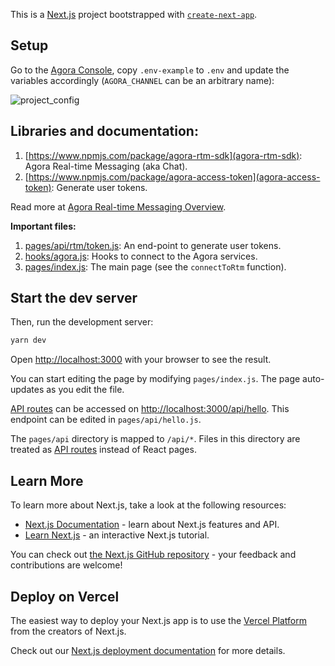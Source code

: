 This is a [Next.js](https://nextjs.org/) project bootstrapped with [`create-next-app`](https://github.com/vercel/next.js/tree/canary/packages/create-next-app).

## Setup

Go to the [Agora Console](https://console.agora.io), copy `.env-example` to `.env` and update the variables accordingly (`AGORA_CHANNEL` can be an arbitrary name):

![project_config](https://user-images.githubusercontent.com/5312427/166714877-16a370bb-c61c-4234-8976-356faebc631c.png)

## Libraries and documentation:

1. [https://www.npmjs.com/package/agora-rtm-sdk](agora-rtm-sdk): Agora Real-time Messaging (aka Chat).
2. [https://www.npmjs.com/package/agora-access-token](agora-access-token): Generate user tokens.

Read more at [Agora Real-time Messaging Overview](https://docs.agora.io/en/Real-time-Messaging/product_rtm?platform=Web).

**Important files:**

1. [pages/api/rtm/token.js](/pages/api/rtm/token.js): An end-point to generate user tokens.
2. [hooks/agora.js](/hooks/agora.js): Hooks to connect to the Agora services.
3. [pages/index.js](/pages/index.js): The main page (see the `connectToRtm` function).

## Start the dev server

Then, run the development server:

```bash
yarn dev
```

Open [http://localhost:3000](http://localhost:3000) with your browser to see the result.

You can start editing the page by modifying `pages/index.js`. The page auto-updates as you edit the file.

[API routes](https://nextjs.org/docs/api-routes/introduction) can be accessed on [http://localhost:3000/api/hello](http://localhost:3000/api/hello). This endpoint can be edited in `pages/api/hello.js`.

The `pages/api` directory is mapped to `/api/*`. Files in this directory are treated as [API routes](https://nextjs.org/docs/api-routes/introduction) instead of React pages.

## Learn More

To learn more about Next.js, take a look at the following resources:

- [Next.js Documentation](https://nextjs.org/docs) - learn about Next.js features and API.
- [Learn Next.js](https://nextjs.org/learn) - an interactive Next.js tutorial.

You can check out [the Next.js GitHub repository](https://github.com/vercel/next.js/) - your feedback and contributions are welcome!

## Deploy on Vercel

The easiest way to deploy your Next.js app is to use the [Vercel Platform](https://vercel.com/new?utm_medium=default-template&filter=next.js&utm_source=create-next-app&utm_campaign=create-next-app-readme) from the creators of Next.js.

Check out our [Next.js deployment documentation](https://nextjs.org/docs/deployment) for more details.

